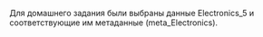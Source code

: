 Для домашнего задания были выбраны данные Electronics_5 и соответствующие им метаданные (meta_Electronics).

